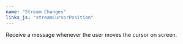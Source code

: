 ```yaml
---
name: "Stream Changes"
links_js: "streamCursorPosition"
---
```

Receive a message whenever the user moves the cursor on screen.